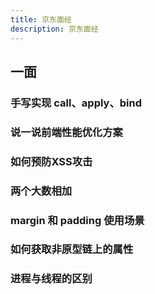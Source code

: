 ```yaml
---
title: 京东面经
description: 京东面经
---
```


## 一面

### 手写实现 call、apply、bind

### 说一说前端性能优化方案

### 如何预防XSS攻击

### 两个大数相加

### margin 和 padding 使用场景

### 如何获取非原型链上的属性

### 进程与线程的区别
